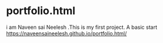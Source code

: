 # portfolio.html
i am Naveen sai Neelesh .This is my first project. A basic start
https://naveensaineelesh.github.io/portfolio.html/
